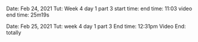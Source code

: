 Date: Feb 24, 2021 
Tut: Week 4 day 1 part 3
start time: 
end time: 11:03
video end time: 25m19s 
<br/>

Date: Feb 25, 2021
Tut: week 4 day 1 part 3
End time: 12:31pm
Video End: totally
<br/>
